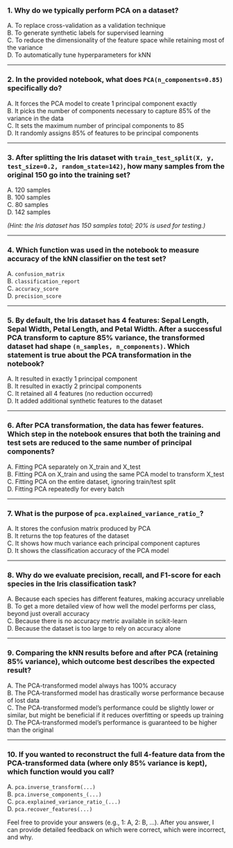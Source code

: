 ### 1. Why do we typically **perform PCA** on a dataset?
A. To replace cross-validation as a validation technique  
B. To generate synthetic labels for supervised learning  
C. To reduce the dimensionality of the feature space while retaining most of the variance  
D. To automatically tune hyperparameters for kNN  

---

### 2. In the provided notebook, what does **`PCA(n_components=0.85)`** specifically do?
A. It forces the PCA model to create 1 principal component exactly  
B. It picks the number of components necessary to capture 85% of the variance in the data  
C. It sets the maximum number of principal components to 85  
D. It randomly assigns 85% of features to be principal components  

---

### 3. After splitting the Iris dataset with `train_test_split(X, y, test_size=0.2, random_state=142)`, how many samples from the original 150 go into the **training set**?
A. 120 samples  
B. 100 samples  
C. 80 samples  
D. 142 samples  

*(Hint: the Iris dataset has 150 samples total; 20% is used for testing.)*

---

### 4. Which function was used in the notebook to measure **accuracy** of the kNN classifier on the test set?
A. `confusion_matrix`  
B. `classification_report`  
C. `accuracy_score`  
D. `precision_score`  

---

### 5. By default, the **Iris dataset** has 4 features: Sepal Length, Sepal Width, Petal Length, and Petal Width. After a successful **PCA transform** to capture 85% variance, the transformed dataset had shape `(n_samples, n_components)`. Which statement is true about the PCA transformation in the notebook?
A. It resulted in exactly 1 principal component  
B. It resulted in exactly 2 principal components  
C. It retained all 4 features (no reduction occurred)  
D. It added additional synthetic features to the dataset  

---

### 6. After PCA transformation, the data has fewer features. **Which step in the notebook ensures** that both the training and test sets are reduced to the **same number** of principal components?
A. Fitting PCA separately on X_train and X_test  
B. Fitting PCA on X_train and using the same PCA model to transform X_test  
C. Fitting PCA on the entire dataset, ignoring train/test split  
D. Fitting PCA repeatedly for every batch  

---

### 7. What is the purpose of **`pca.explained_variance_ratio_`**?
A. It stores the confusion matrix produced by PCA  
B. It returns the top features of the dataset  
C. It shows how much variance each principal component captures  
D. It shows the classification accuracy of the PCA model  

---

### 8. **Why do we evaluate precision, recall, and F1-score for each species** in the Iris classification task?
A. Because each species has different features, making accuracy unreliable  
B. To get a more detailed view of how well the model performs per class, beyond just overall accuracy  
C. Because there is no accuracy metric available in scikit-learn  
D. Because the dataset is too large to rely on accuracy alone  

---

### 9. **Comparing the kNN results before and after PCA** (retaining 85% variance), which outcome best describes the expected result?
A. The PCA-transformed model always has 100% accuracy  
B. The PCA-transformed model has drastically worse performance because of lost data  
C. The PCA-transformed model’s performance could be slightly lower or similar, but might be beneficial if it reduces overfitting or speeds up training  
D. The PCA-transformed model’s performance is guaranteed to be higher than the original  

---

### 10. If you wanted to **reconstruct** the full 4-feature data from the PCA-transformed data (where only 85% variance is kept), which function would you call?
A. `pca.inverse_transform(...)`  
B. `pca.inverse_components_(...)`  
C. `pca.explained_variance_ratio_(...)`  
D. `pca.recover_features(...)`  


Feel free to provide your answers (e.g., 1: A, 2: B, …). After you answer, I can provide detailed feedback on which were correct, which were incorrect, and why.
